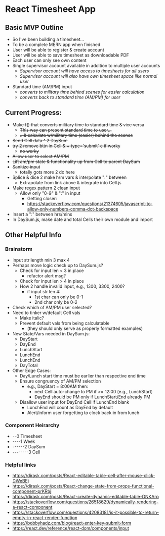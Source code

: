 # React Timesheet App

## Basic MVP Outline
 - So I've been building a timesheet...
 - To be a complete MERN app when finished
 - User will be able to register & create account
 - User will be able to save timesheet as downloadable PDF
 - Each user can only see own content
 - Single supervisor account available in addition to multiple user accounts
   * _Supervisor account will have access to timesheets for all users_
   * _Supervisor account will also have own timesheet space like normal user_
 - Standard time (AM/PM) input
   * _converts to military time behind scenes for easier calculation_
   * _converts back to standard time (AM/PM) for user_


## Current Progress:
 - ~~Make f() that converts military time to standard time & vice versa~~
   * ~~This way can present standard time to user...~~
   * ~~...& calculate w/military time (easier) behind the scenes~~
 - ~~Send Cell data ^ 2 DaySum~~
 - ~~try 2 remove bttn in Cell & + type='submit' c if worky~~
   * ~~no worky~~
 - ~~Allow user to select AM/PM~~
 - ~~Lift am/pm state & functionality up from Cell to parent DaySum~~
 - ~~Sanitize input~~
   * totally gots more 2 do here
 - Splice & dice 2 make h/m vars & interpolate ":" between
   * Extrapolate from link above & integrate into Cell.js
 - Make regex pattern 2 clean input
   * Allow only "0-9" & ":" in input 
     - Getting closer:
     - https://stackoverflow.com/questions/21374605/javascript-to-allow-only-numbers-comma-dot-backspace
 - Insert a ":" between hrs/mins
 - In DaySum.js, make date and total Cells their own module and import


## Other Helpful Info

### Brainstorm
  - Input str length min 3 max 4
  - Perhaps move logic check up to DaySum.js?
    * Check for input len < 3 in place
      - refactor alert msg?
    * Check for input len > 4 in place
    * How 2 handle invalid input, e.g., 1300, 3300, 2400?
      - if input str len 4:
        - 1st char can only be 0-1
        - 2nd char only be 0-2
  - Check which of AM/PM user selected?
  - Need to tinker w/default Cell vals
    * Make italic?
    * Prevent default vals from being calculatable
      - (they should only serve as properly formatted examples)
  - New State/Vars needed in DaySum.js:
    * DayStart
    * DayEnd
    * LunchStart
    * LunchEnd
    * LunchEnd
    * DayTotal
  - Other Edge Cases:
    * Day/Lunch start time must be earlier than respective end time
    * Ensure congruency of AM/PM selection
      - e.g., DayStart = 8:00AM then:
        * next Cell auto-change to PM if >= 12:00 (e.g., LunchStart)
        * DayEnd should be PM only if LunchStart/End already PM
    * Disallow user input for DayEnd Cell if LunchEnd blank
      - LunchEnd will count as DayEnd by default
      - Alert/inform user forgetting to clock back in from lunch


### Component Heirarchy
  - --0 Timesheet
  - ----1 Week
  - ------2 DaySum
  - --------3 Cell

### Helpful links
  - https://dirask.com/posts/React-editable-table-cell-after-mouse-click-DWeBEj
  - https://dirask.com/posts/React-change-state-from-props-functional-component-prKRbj
  - https://dirask.com/posts/React-create-dynamic-editable-table-DNKArp
  - https://stackoverflow.com/questions/26518629/dynamically-rendering-a-react-component
  - https://stackoverflow.com/questions/42083181/is-it-possible-to-return-empty-in-react-render-function
  - https://bobbyhadz.com/blog/react-enter-key-submit-form
  - https://react.dev/reference/react-dom/components/input
